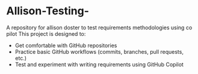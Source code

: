 # Allison-Testing-
A repository for allison doster to test requirements methodologies using co pilot 
This project is designed to:
- Get comfortable with GitHub repositories
- Practice basic GitHub workflows (commits, branches, pull requests, etc.)
- Test and experiment with writing requirements using GitHub Copilot
